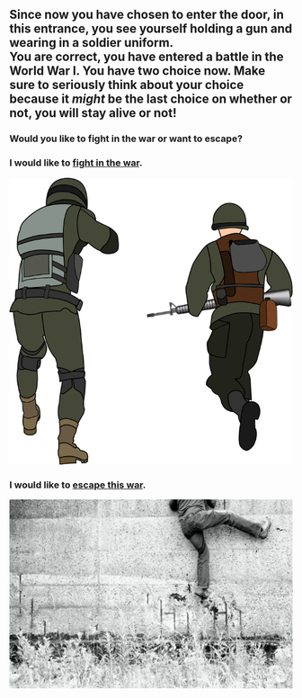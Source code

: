 Since now you have chosen to enter the door, in this entrance, you see yourself holding a gun and wearing in a soldier uniform.  
You are correct, you have entered a battle in the World War I. You have two choice now. Make sure to seriously think about your choice because it *might* be the last choice on whether or not, you will stay alive or not!
---
### Would you like to fight in the war or want to escape?  
### I would like to [fight in the war](fightwar.md).
![](images/fight-in-war.png)
### I would like to [escape this war](think-to-escape.md).
![](images/escape.jpg)